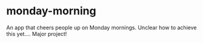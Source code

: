 monday-morning
==============

An app that cheers people up on Monday mornings. Unclear how to achieve this yet.... Major project!

